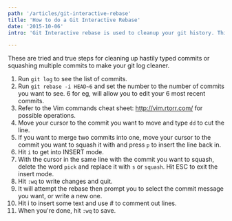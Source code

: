 ```yaml
---
path: '/articles/git-interactive-rebase'
title: 'How to do a Git Interactive Rebase'
date: '2015-10-06'
intro: 'Git Interactive rebase is used to cleanup your git history. This is a search phrase that I constantly google despite having done it more often than I can count'

---
```


These are tried and true steps for cleaning up hastily typed commits or squashing multiple commits to make your git log cleaner.

1. Run `git log` to see the list of commits.
2. Run `git rebase -i HEAD~6` and set the number to the number of commits you want to see. 6 for eg, will allow you to edit your 6 most recent commits.
3. Refer to the Vim commands cheat sheet: http://vim.rtorr.com/ for possible operations.
4. Move your cursor to the commit you want to move and type `dd` to cut the line.
5. If you want to merge two commits into one, move your cursor to the commit you want to squash it with and press `p` to insert the line back in.
6. Hit `i` to get into INSERT mode.
7. With the cursor in the same line with the commit you want to squash, delete the word `pick` and replace it with `s` or `squash`. Hit ESC to exit the insert mode.
8. Hit `:wq` to write changes and quit.
9. It will attempt the rebase then prompt you to select the commit message you want, or write a new one.
10. Hit i to insert some text and use # to comment out lines.
11. When you're done, hit `:wq` to save.